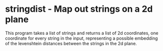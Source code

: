 # stringdist - Map out strings on a 2d plane

This program takes a list of strings and returns a list of 2d coordinates, one coordinate for every string in the input, representing a possible embedding of the levenshtein distances between the strings in the 2d plane.